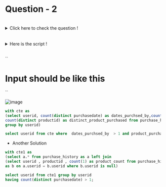 # Question - 2
 
</details>
<br>
<details>
  <summary>Click here to check the question !</summary>
<br>
Write a sql query to find users who purchased different products on different dates 
ie: products purchased on any given day are not repeated on any other day
</details>
<br>

</details>
<br>
<details>
  <summary>Here is the script !</summary>
<br>
  
``
  create table purchase_history
(userid int
,productid int
,purchasedate date
);
SET DATEFORMAT dmy;
insert into purchase_history values
(1,1,'23-01-2012')
,(1,2,'23-01-2012')
,(1,3,'25-01-2012')
,(2,1,'23-01-2012')
,(2,2,'23-01-2012')
,(2,2,'25-01-2012')
,(2,4,'25-01-2012')
,(3,4,'23-01-2012')
,(3,1,'23-01-2012')
,(4,1,'23-01-2012')
,(4,2,'25-01-2012')
;``
  
  </details>
<br>

``
# Input should be like this
``

![image](https://user-images.githubusercontent.com/120908587/217745647-f4bdb17e-f3b4-4cac-a29b-cb033a852506.png)




```sql 
with cte as 
(select userid, count(distinct purchasedate) as dates_purchsed_by,count( productid) as product_purchased,
count(distinct productid) as distinct_product_purchased from purchase_history
group by userid)

select userid from cte where  dates_purchsed_by  > 1 and product_purchased = distinct_product_purchased
```


* Another Solution

```sql 
with cte1 as
(select a.* from purchase_history as a left join
(select userid , productid , count(1) as product_count from purchase_history group by userid , productid having count(1) > 1)
as b on a.userid = b.userid where b.userid is null) 

select userid from cte1 group by userid
having count(distinct purchasedate) > 1;
```
